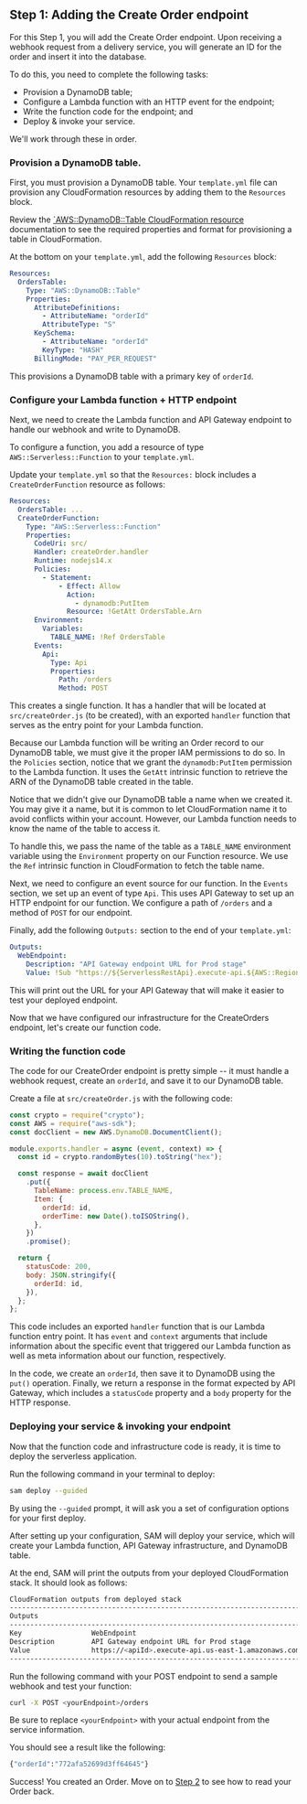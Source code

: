 ## Step 1: Adding the Create Order endpoint

For this Step 1, you will add the Create Order endpoint. Upon receiving a webhook request from a delivery service, you will generate an ID for the order and insert it into the database.

To do this, you need to complete the following tasks:

- Provision a DynamoDB table;
- Configure a Lambda function with an HTTP event for the endpoint;
- Write the function code for the endpoint; and
- Deploy & invoke your service.

We'll work through these in order.

### Provision a DynamoDB table.

First, you must provision a DynamoDB table. Your `template.yml` file can provision any CloudFormation resources by adding them to the `Resources` block.

Review the [`AWS::DynamoDB::Table CloudFormation resource](https://docs.aws.amazon.com/AWSCloudFormation/latest/UserGuide/aws-resource-dynamodb-table.html) documentation to see the required properties and format for provisioning a table in CloudFormation.

At the bottom on your `template.yml`, add the following `Resources` block:

```yml
Resources:
  OrdersTable:
    Type: "AWS::DynamoDB::Table"
    Properties:
      AttributeDefinitions:
        - AttributeName: "orderId"
        AttributeType: "S"
      KeySchema:
        - AttributeName: "orderId"
        KeyType: "HASH"
      BillingMode: "PAY_PER_REQUEST"
```

This provisions a DynamoDB table with a primary key of `orderId`.

### Configure your Lambda function + HTTP endpoint

Next, we need to create the Lambda function and API Gateway endpoint to handle our webhook and write to DynamoDB.

To configure a function, you add a resource of type `AWS::Serverless::Function` to your `template.yml`.

Update your `template.yml` so that the `Resources:` block includes a `CreateOrderFunction` resource as follows:

```yml
Resources:
  OrdersTable: ...
  CreateOrderFunction:
    Type: "AWS::Serverless::Function"
    Properties:
      CodeUri: src/
      Handler: createOrder.handler
      Runtime: nodejs14.x
      Policies:
        - Statement:
            - Effect: Allow
              Action:
                - dynamodb:PutItem
              Resource: !GetAtt OrdersTable.Arn
      Environment:
        Variables:
          TABLE_NAME: !Ref OrdersTable
      Events:
        Api:
          Type: Api
          Properties:
            Path: /orders
            Method: POST
```

This creates a single function. It has a handler that will be located at `src/createOrder.js` (to be created), with an exported `handler` function that serves as the entry point for your Lambda function.

Because our Lambda function will be writing an Order record to our DynamoDB table, we must give it the proper IAM permissions to do so. In the `Policies` section, notice that we grant the `dynamodb:PutItem` permission to the Lambda function. It uses the `GetAtt` intrinsic function to retrieve the ARN of the DynamoDB table created in the table.

Notice that we didn't give our DynamoDB table a name when we created it. You may give it a name, but it is common to let CloudFormation name it to avoid conflicts within your account. However, our Lambda function needs to know the name of the table to access it.

To handle this, we pass the name of the table as a `TABLE_NAME` environment variable using the `Environment` property on our Function resource. We use the `Ref` intrinsic function in CloudFormation to fetch the table name.

Next, we need to configure an event source for our function. In the `Events` section, we set up an event of type `Api`. This uses API Gateway to set up an HTTP endpoint for our function. We configure a path of `/orders` and a method of `POST` for our endpoint.

Finally, add the following `Outputs:` section to the end of your `template.yml`:

```yml
Outputs:
  WebEndpoint:
    Description: "API Gateway endpoint URL for Prod stage"
    Value: !Sub "https://${ServerlessRestApi}.execute-api.${AWS::Region}.amazonaws.com/Prod/"
```

This will print out the URL for your API Gateway that will make it easier to test your deployed endpoint.

Now that we have configured our infrastructure for the CreateOrders endpoint, let's create our function code.

### Writing the function code

The code for our CreateOrder endpoint is pretty simple -- it must handle a webhook request, create an `orderId`, and save it to our DynamoDB table.

Create a file at `src/createOrder.js` with the following code:

```js
const crypto = require("crypto");
const AWS = require("aws-sdk");
const docClient = new AWS.DynamoDB.DocumentClient();

module.exports.handler = async (event, context) => {
  const id = crypto.randomBytes(10).toString("hex");

  const response = await docClient
    .put({
      TableName: process.env.TABLE_NAME,
      Item: {
        orderId: id,
        orderTime: new Date().toISOString(),
      },
    })
    .promise();

  return {
    statusCode: 200,
    body: JSON.stringify({
      orderId: id,
    }),
  };
};
```

This code includes an exported `handler` function that is our Lambda function entry point. It has `event` and `context` arguments that include information about the specific event that triggered our Lambda function as well as meta information about our function, respectively.

In the code, we create an `orderId`, then save it to DynamoDB using the `put()` operation. Finally, we return a response in the format expected by API Gateway, which includes a `statusCode` property and a `body` property for the HTTP response.

### Deploying your service & invoking your endpoint

Now that the function code and infrastructure code is ready, it is time to deploy the serverless application.

Run the following command in your terminal to deploy:

```bash
sam deploy --guided
```

By using the `--guided` prompt, it will ask you a set of configuration options for your first deploy.

After setting up your configuration, SAM will deploy your service, which will create your Lambda function, API Gateway infrastructure, and DynamoDB table.

At the end, SAM will print the outputs from your deployed CloudFormation stack. It should look as follows:

```bash
CloudFormation outputs from deployed stack
-------------------------------------------------------------------------------------------------
Outputs
-------------------------------------------------------------------------------------------------
Key                 WebEndpoint
Description         API Gateway endpoint URL for Prod stage
Value               https://<apiId>.execute-api.us-east-1.amazonaws.com/Prod/
-------------------------------------------------------------------------------------------------
```

Run the following command with your POST endpoint to send a sample webhook and test your function:

```bash
curl -X POST <yourEndpoint>/orders
```

Be sure to replace `<yourEndpoint>` with your actual endpoint from the service information.

You should see a result like the following:

```bash
{"orderId":"772afa52699d3ff64645"}
```

Success! You created an Order. Move on to [Step 2](./../2-get-order) to see how to read your Order back.
